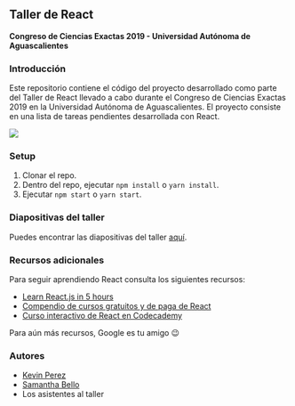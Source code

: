 ## Taller de React
**Congreso de Ciencias Exactas 2019 - Universidad Autónoma de Aguascalientes**

### Introducción
Este repositorio contiene el código del proyecto desarrollado como parte del
Taller de React llevado a cabo durante el Congreso de Ciencias Exactas 2019 en
la Universidad Autónoma de Aguascalientes. El proyecto consiste en una lista de
tareas pendientes desarrollada con React.

<img src="https://i.imgur.com/7XD2aG1.png">

### Setup

1. Clonar el repo.
2. Dentro del repo, ejecutar `npm install` o `yarn install`.
3. Ejecutar `npm start` o `yarn start`.

### Diapositivas del taller
Puedes encontrar las diapositivas del taller [aquí](https://drive.google.com/file/d/1e2jZ1JSZx265HiU4GHr9PvbNvlrPrfQe/view?usp=sharing).

### Recursos adicionales
Para seguir aprendiendo React consulta los siguientes recursos:

- [Learn React.js in 5 hours](https://www.youtube.com/watch?v=DLX62G4lc44)
- [Compendio de cursos gratuitos y de paga de React](https://es.reactjs.org/community/courses.html)
- [Curso interactivo de React en Codecademy](https://www.codecademy.com/learn/react-101)

Para aún más recursos, Google es tu amigo :wink:

### Autores
- [Kevin Perez](https://github.com/kevinnio)
- [Samantha Bello](https://github.com/SamBelmor)
- Los asistentes al taller
